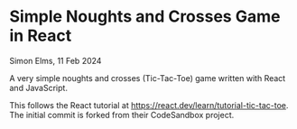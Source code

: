 Simple Noughts and Crosses Game in React
========================================
Simon Elms, 11 Feb 2024

A very simple noughts and crosses (Tic-Tac-Toe) game written with React and JavaScript.  

This follows the React tutorial at https://react.dev/learn/tutorial-tic-tac-toe.  The initial commit is forked from their CodeSandbox project.